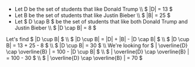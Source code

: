 <ul>
<li> Let D be the set of students that like Donald Trump \\
$ |D| = 13 $
	<li> Let B be the set of students that like Justin Bieber \\
	      $ |B| = 25 $
	<li> Let $ D \cap B $ be the set of students that like both Donald Trump and Justin Bieber \\
	      $ |D \cap B| = 8 $
</ul>
Let's find $ |D \cup B| $ \\
$ |D \cup B| = |D| + |B| - |D \cap B| $ \\
$ |D \cup B| = 13 + 25 - 8 $ \\
$ |D \cup B| = 30 $ \\
We're looking for $ | \overline{D} \cap \overline{B} | = 100 - |D \cup B| $ \\
$ | \overline{D} \cap \overline{B} | = 100 - 30 $ \\
$ | \overline{D} \cap \overline{B} | = 70 $
